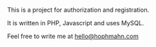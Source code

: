This is a project for authorization and registration.

It is written in PHP, Javascript and uses MySQL.

Feel free to write me at hello@hophmahn.com
